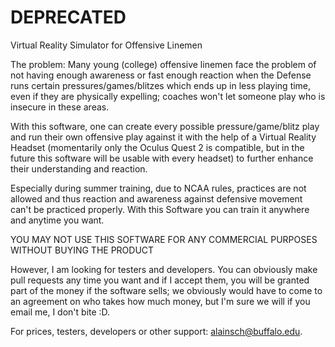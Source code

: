 # DEPRECATED
Virtual Reality Simulator for Offensive Linemen

The problem: Many young (college) offensive linemen face the problem of not having enough awareness or fast enough reaction when the Defense runs certain pressures/games/blitzes which ends up in less playing time, even if they are physically expelling; coaches won't let someone play who is insecure in these areas.

With this software, one can create every possible pressure/game/blitz play and run their own offensive play against it with the help of a Virtual Reality Headset (momentarily only the Oculus Quest 2 is compatible, but in the future this software will be usable with every headset) to further enhance their understanding and reaction.

Especially during summer training, due to NCAA rules, practices are not allowed and thus reaction and awareness against defensive movement can't be practiced properly. With this Software you can train it anywhere and anytime you want.

YOU MAY NOT USE THIS SOFTWARE FOR ANY COMMERCIAL PURPOSES WITHOUT BUYING THE PRODUCT

However, I am looking for testers and developers. You can obviously make pull requests any time you want and if I accept them, you will be granted part of the money if the software sells; we obviously would have to come to an agreement on who takes how much money, but I'm sure we will if you email me, I don't bite :D.

For prices, testers, developers or other support: alainsch@buffalo.edu.
